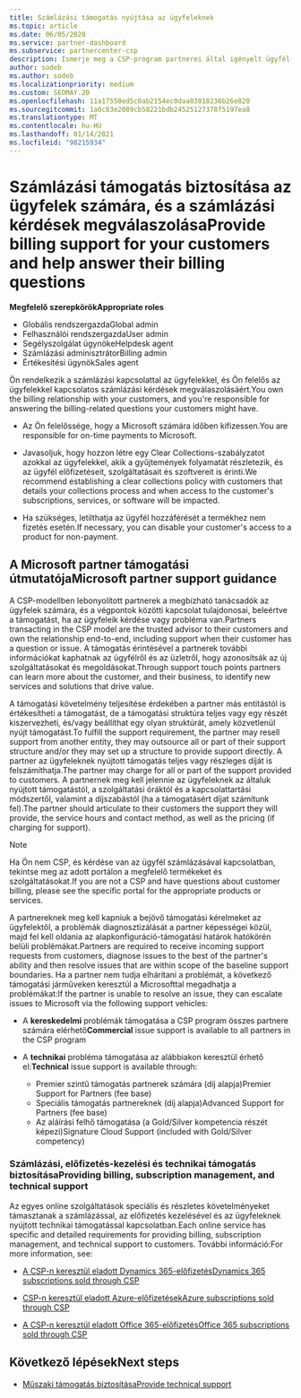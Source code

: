 ```yaml
---
title: Számlázási támogatás nyújtása az ügyfeleknek
ms.topic: article
ms.date: 06/05/2020
ms.service: partner-dashboard
ms.subservice: partnercenter-csp
description: Ismerje meg a CSP-program partnerei által igényelt ügyfél-számlázási támogatást. Ide tartozik az ügyfél számlázási kapcsolatának tulajdonosa és a számlázási kérdések megválaszolása.
author: sodeb
ms.author: sodeb
ms.localizationpriority: medium
ms.custom: SEOMAY.20
ms.openlocfilehash: 11a17550ed5c0ab2154ec0daa03818236b26e820
ms.sourcegitcommit: 1a0c83e2089cb58221bdb24525127378f5197ea8
ms.translationtype: MT
ms.contentlocale: hu-HU
ms.lasthandoff: 01/14/2021
ms.locfileid: "98215934"
---
```

# <a name="provide-billing-support-for-your-customers-and-help-answer-their-billing-questions"></a><span data-ttu-id="fcc7b-104">Számlázási támogatás biztosítása az ügyfelek számára, és a számlázási kérdések megválaszolása</span><span class="sxs-lookup"><span data-stu-id="fcc7b-104">Provide billing support for your customers and help answer their billing questions</span></span>


<span data-ttu-id="fcc7b-105">**Megfelelő szerepkörök**</span><span class="sxs-lookup"><span data-stu-id="fcc7b-105">**Appropriate roles**</span></span>

- <span data-ttu-id="fcc7b-106">Globális rendszergazda</span><span class="sxs-lookup"><span data-stu-id="fcc7b-106">Global admin</span></span>
- <span data-ttu-id="fcc7b-107">Felhasználói rendszergazda</span><span class="sxs-lookup"><span data-stu-id="fcc7b-107">User admin</span></span>
- <span data-ttu-id="fcc7b-108">Segélyszolgálat ügynöke</span><span class="sxs-lookup"><span data-stu-id="fcc7b-108">Helpdesk agent</span></span>
- <span data-ttu-id="fcc7b-109">Számlázási adminisztrátor</span><span class="sxs-lookup"><span data-stu-id="fcc7b-109">Billing admin</span></span>
- <span data-ttu-id="fcc7b-110">Értékesítési ügynök</span><span class="sxs-lookup"><span data-stu-id="fcc7b-110">Sales agent</span></span>

<span data-ttu-id="fcc7b-111">Ön rendelkezik a számlázási kapcsolattal az ügyfelekkel, és Ön felelős az ügyfelekkel kapcsolatos számlázási kérdések megválaszolásáért.</span><span class="sxs-lookup"><span data-stu-id="fcc7b-111">You own the billing relationship with your customers, and you're responsible for answering the billing-related questions your customers might have.</span></span>

- <span data-ttu-id="fcc7b-112">Az Ön felelőssége, hogy a Microsoft számára időben kifizessen.</span><span class="sxs-lookup"><span data-stu-id="fcc7b-112">You are responsible for on-time payments to Microsoft.</span></span>

- <span data-ttu-id="fcc7b-113">Javasoljuk, hogy hozzon létre egy Clear Collections-szabályzatot azokkal az ügyfelekkel, akik a gyűjtemények folyamatát részletezik, és az ügyfél előfizetéseit, szolgáltatásait és szoftvereit is érinti.</span><span class="sxs-lookup"><span data-stu-id="fcc7b-113">We recommend establishing a clear collections policy with customers that details your collections process and when access to the customer's subscriptions, services, or software will be impacted.</span></span>

- <span data-ttu-id="fcc7b-114">Ha szükséges, letilthatja az ügyfél hozzáférését a termékhez nem fizetés esetén.</span><span class="sxs-lookup"><span data-stu-id="fcc7b-114">If necessary, you can disable your customer's access to a product for non-payment.</span></span>

## <a name="microsoft-partner-support-guidance"></a><span data-ttu-id="fcc7b-115">A Microsoft partner támogatási útmutatója</span><span class="sxs-lookup"><span data-stu-id="fcc7b-115">Microsoft partner support guidance</span></span>

<span data-ttu-id="fcc7b-116">A CSP-modellben lebonyolított partnerek a megbízható tanácsadók az ügyfelek számára, és a végpontok közötti kapcsolat tulajdonosai, beleértve a támogatást, ha az ügyfeleik kérdése vagy probléma van.</span><span class="sxs-lookup"><span data-stu-id="fcc7b-116">Partners transacting in the CSP model are the trusted advisor to their customers and own the relationship end-to-end, including support when their customer has a question or issue.</span></span> <span data-ttu-id="fcc7b-117">A támogatás érintésével a partnerek további információkat kaphatnak az ügyfélről és az üzletről, hogy azonosítsák az új szolgáltatásokat és megoldásokat.</span><span class="sxs-lookup"><span data-stu-id="fcc7b-117">Through support touch points partners can learn more about the customer, and their business, to identify new services and solutions that drive value.</span></span>

<span data-ttu-id="fcc7b-118">A támogatási követelmény teljesítése érdekében a partner más entitástól is értékesítheti a támogatást, de a támogatási struktúra teljes vagy egy részét kiszervezheti, és/vagy beállíthat egy olyan struktúrát, amely közvetlenül nyújt támogatást.</span><span class="sxs-lookup"><span data-stu-id="fcc7b-118">To fulfill the support requirement, the partner may resell support from another entity, they may outsource all or part of their support structure and/or they may set up a structure to provide support directly.</span></span>  <span data-ttu-id="fcc7b-119">A partner az ügyfeleknek nyújtott támogatás teljes vagy részleges díját is felszámíthatja.</span><span class="sxs-lookup"><span data-stu-id="fcc7b-119">The partner may charge for all or part of the support provided to customers.</span></span> <span data-ttu-id="fcc7b-120">A partnernek meg kell jelennie az ügyfeleknek az általuk nyújtott támogatástól, a szolgáltatási óráktól és a kapcsolattartási módszertől, valamint a díjszabástól (ha a támogatásért díjat számítunk fel).</span><span class="sxs-lookup"><span data-stu-id="fcc7b-120">The partner should articulate to their customers the support they will provide, the service hours and contact method, as well as the pricing (if charging for support).</span></span> 

>[!Note]
><span data-ttu-id="fcc7b-121">Ha Ön nem CSP, és kérdése van az ügyfél számlázásával kapcsolatban, tekintse meg az adott portálon a megfelelő termékeket és szolgáltatásokat.</span><span class="sxs-lookup"><span data-stu-id="fcc7b-121">If you are not a CSP and have questions about customer billing, please see the specific portal for the appropriate products or services.</span></span>

<span data-ttu-id="fcc7b-122">A partnereknek meg kell kapniuk a bejövő támogatási kérelmeket az ügyfelektől, a problémák diagnosztizálását a partner képességei közül, majd fel kell oldania az alapkonfiguráció-támogatási határok hatókörén belüli problémákat.</span><span class="sxs-lookup"><span data-stu-id="fcc7b-122">Partners are required to receive incoming support requests from customers, diagnose issues to the best of the partner's ability and then resolve issues that are within scope of the baseline support boundaries.</span></span> <span data-ttu-id="fcc7b-123">Ha a partner nem tudja elhárítani a problémát, a következő támogatási járműveken keresztül a Microsofttal megadhatja a problémákat:</span><span class="sxs-lookup"><span data-stu-id="fcc7b-123">If the partner is unable to resolve an issue, they can escalate issues to Microsoft via the following support vehicles:</span></span>

- <span data-ttu-id="fcc7b-124">A **kereskedelmi** problémák támogatása a CSP program összes partnere számára elérhető</span><span class="sxs-lookup"><span data-stu-id="fcc7b-124">**Commercial** issue support is available to all partners in the CSP program</span></span>

- <span data-ttu-id="fcc7b-125">A **technikai** probléma támogatása az alábbiakon keresztül érhető el:</span><span class="sxs-lookup"><span data-stu-id="fcc7b-125">**Technical** issue support is available through:</span></span>

  - <span data-ttu-id="fcc7b-126">Premier szintű támogatás partnerek számára (díj alapja)</span><span class="sxs-lookup"><span data-stu-id="fcc7b-126">Premier Support for Partners (fee base)</span></span>
  - <span data-ttu-id="fcc7b-127">Speciális támogatás partnereknek (díj alapja)</span><span class="sxs-lookup"><span data-stu-id="fcc7b-127">Advanced Support for Partners (fee base)</span></span>
  - <span data-ttu-id="fcc7b-128">Az aláírási felhő támogatása (a Gold/Silver kompetencia részét képezi)</span><span class="sxs-lookup"><span data-stu-id="fcc7b-128">Signature Cloud Support (included with Gold/Silver competency)</span></span>

### <a name="providing-billing-subscription-management-and-technical-support"></a><span data-ttu-id="fcc7b-129">Számlázási, előfizetés-kezelési és technikai támogatás biztosítása</span><span class="sxs-lookup"><span data-stu-id="fcc7b-129">Providing billing, subscription management, and technical support</span></span> 

<span data-ttu-id="fcc7b-130">Az egyes online szolgáltatások speciális és részletes követelményeket támasztanak a számlázással, az előfizetés kezelésével és az ügyfeleknek nyújtott technikai támogatással kapcsolatban.</span><span class="sxs-lookup"><span data-stu-id="fcc7b-130">Each online service has specific and detailed requirements for providing billing, subscription management, and technical support to customers.</span></span> <span data-ttu-id="fcc7b-131">További információ:</span><span class="sxs-lookup"><span data-stu-id="fcc7b-131">For more information, see:</span></span>

- [<span data-ttu-id="fcc7b-132">A CSP-n keresztül eladott Dynamics 365-előfizetés</span><span class="sxs-lookup"><span data-stu-id="fcc7b-132">Dynamics 365 subscriptions sold through CSP</span></span>](https://www.microsoftpartnercommunity.com/t5/CSP/Microsoft-Partner-Support-Guidance/m-p/5262#M30)

- [<span data-ttu-id="fcc7b-133">CSP-n keresztül eladott Azure-előfizetések</span><span class="sxs-lookup"><span data-stu-id="fcc7b-133">Azure subscriptions sold through CSP</span></span>](https://www.microsoftpartnercommunity.com/t5/CSP/Microsoft-Partner-Support-Guidance/m-p/5263#M31)

- [<span data-ttu-id="fcc7b-134">A CSP-n keresztül eladott Office 365-előfizetés</span><span class="sxs-lookup"><span data-stu-id="fcc7b-134">Office 365 subscriptions sold through CSP</span></span>](https://www.microsoftpartnercommunity.com/t5/CSP/Microsoft-Partner-Support-Guidance/m-p/5264#M32)
 
## <a name="next-steps"></a><span data-ttu-id="fcc7b-135">Következő lépések</span><span class="sxs-lookup"><span data-stu-id="fcc7b-135">Next steps</span></span>

- [<span data-ttu-id="fcc7b-136">Műszaki támogatás biztosítása</span><span class="sxs-lookup"><span data-stu-id="fcc7b-136">Provide technical support</span></span>](provide-technical-support.md)